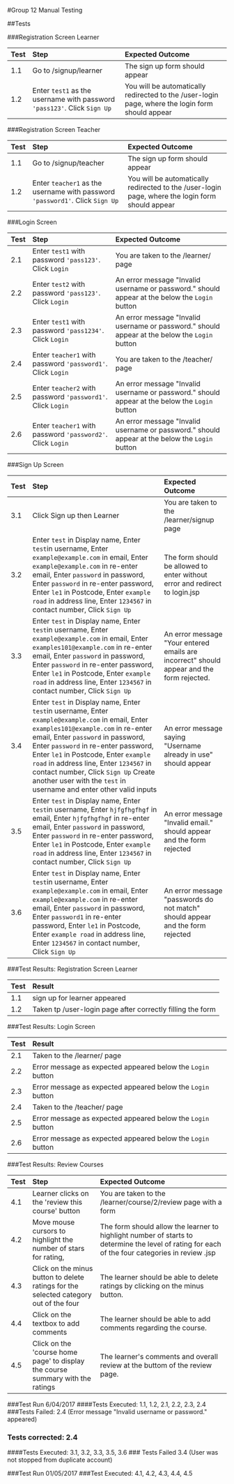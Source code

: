 #Group 12 Manual Testing

##Tests

###Registration Screen Learner

| Test | Step | Expected Outcome |
|------|:-----|:-----------------|
| 1.1 | Go to /signup/learner   | The sign up form should appear |
| 1.2 | Enter `test1` as the username with password `'pass123'`. Click `Sign Up` | You will be automatically redirected to the /user-login page, where the login form should appear |

###Registration Screen Teacher

| Test | Step | Expected Outcome |
|------|:-----|:-----------------|
| 1.1 | Go to /signup/teacher   | The sign up form should appear |
| 1.2 | Enter `teacher1` as the username with password `'password1'`. Click `Sign Up` | You will be automatically redirected to the /user-login page, where the login form should appear |


###Login Screen

| Test | Step | Expected Outcome |
|------|:-----|:-----------------|
| 2.1 | Enter `test1` with password `'pass123'`. Click `Login` | You are taken to the /learner/ page|
| 2.2 | Enter `test2` with password `'pass123'`. Click `Login` | An error message "Invalid username or password." should appear at the below the `Login` button|
| 2.3 | Enter `test1` with password `'pass1234'`. Click `Login` | An error message "Invalid username or password." should appear at the below the `Login` button|
| 2.4 | Enter `teacher1` with password `'password1'`. Click `Login` | You are taken to the /teacher/ page|
| 2.5 | Enter `teacher2` with password `'password1'`. Click `Login` | An error message "Invalid username or password." should appear at the below the `Login` button|
| 2.6 | Enter `teacher1` with password `'password2'`. Click `Login` | An error message "Invalid username or password." should appear at the below the `Login` button|

###Sign Up Screen

| Test | Step | Expected Outcome |
|------|:-----|:-----------------|
| 3.1 | Click Sign up then Learner| You are taken to the /learner/signup page|
| 3.2 | Enter `test` in Display name, Enter `test`in username, Enter `example@example.com` in email, Enter `example@example.com` in re-enter email, Enter `password` in password, Enter `password` in re-enter password, Enter `le1` in Postcode, Enter `example road` in address line, Enter `1234567` in contact number, Click `Sign Up`  | The form should be allowed to enter without error and redirect to login.jsp |
| 3.3 | Enter `test` in Display name, Enter `test`in username, Enter `example@example.com` in email, Enter `examples101@example.com` in re-enter email, Enter `password` in password, Enter `password` in re-enter password, Enter `le1` in Postcode, Enter `example road` in address line, Enter `1234567` in contact number, Click `Sign Up` | An error message "Your entered emails are incorrect" should appear and the form rejected.|
| 3.4 | Enter `test` in Display name, Enter `test`in username, Enter `example@example.com` in email, Enter `examples101@example.com` in re-enter email, Enter `password` in password, Enter `password` in re-enter password, Enter `le1` in Postcode, Enter `example road` in address line, Enter `1234567` in contact number, Click `Sign Up` Create another user with the `test` in username and enter other valid inputs| An error message saying "Username already in use" should appear |
| 3.5 | Enter `test` in Display name, Enter `test`in username, Enter `hjfgfhgfhgf` in email, Enter `hjfgfhgfhgf` in re-enter email, Enter `password` in password, Enter `password` in re-enter password, Enter `le1` in Postcode, Enter `example road` in address line, Enter `1234567` in contact number, Click `Sign Up` | An error message "Invalid email." should appear and the form rejected|
| 3.6 | Enter `test` in Display name, Enter `test`in username, Enter `example@example.com` in email, Enter `example@example.com` in re-enter email, Enter `password` in password, Enter `password1` in re-enter password, Enter `le1` in Postcode, Enter `example road` in address line, Enter `1234567` in contact number, Click `Sign Up` | An error message "passwords do not match" should appear and the form rejected |


###Test Results: Registration Screen Learner

| Test | Result |
|------|:-------|
| 1.1 | sign up for learner appeared |
| 1.2 | Taken tp /user-login page after correctly filling the form |

###Test Results: Login Screen

| Test | Result |
|------|:-------|
| 2.1 | Taken to the /learner/ page |
| 2.2 | Error message as expected appeared below the `Login` button |
| 2.3 | Error message as expected appeared below the `Login` button |
| 2.4 | Taken to the /teacher/ page |
| 2.5 | Error message as expected appeared below the `Login` button |
| 2.6 | Error message as expected appeared below the `Login` button |

###Test Results: Review Courses 

| Test | Step | Expected Outcome |
|------|:-----|:-----------------|
| 4.1 | Learner clicks on the 'review this course' button| You are taken to the /learner/course/2/review page with a form|
| 4.2 | Move mouse cursors to highlight the number of stars for rating, | The form should allow the learner to highlight number of starts to determine the level of rating for each of the four categories in review .jsp |
| 4.3 | Click on the minus button to delete ratings for the selected category out of the four| The learner should be able to delete ratings by clicking on the minus button.|
| 4.4 | Click on the textbox to add comments| The learner should be able to add comments regarding the course.|
| 4.5 | Click on the 'course home page' to display the course summary with the ratings| The learner's comments and overall review at the buttom of the review page.|





###Test Run 6/04/2017
####Tests Executed: 1.1, 1.2, 2.1, 2.2, 2.3, 2.4 ###Tests Failed: 2.4 (Error message "Invalid username or password." appeared)
### Tests corrected: 2.4
####Tests Executed: 3.1, 3.2, 3.3, 3.5, 3.6 ### Tests Failed 3.4 (User was not stopped from duplicate account) 

###Test Run 01/05/2017
###Test Executed: 4.1, 4.2, 4.3, 4.4, 4.5